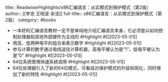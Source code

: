 title:: Readwise/Highlights/x86汇编语言：从实模式到保护模式（第2版）
author:: [[李忠 王晓波 余洁]]
full-title:: x86汇编语言：从实模式到保护模式（第2版）
category:: #books
- 一本好的汇编语言教材一定不是单纯地介绍汇编语言本身，它必须是以如何控制处理器和其他外部硬件为主线的 #Highlight #[[2023-05-01]]
- 用高、低两种电平的组合来表示数字 #Highlight #[[2023-05-01]]
- 参与计算的数字通过电线送往计算机器，高电平被认为是“1”，低电平被认为是“0” #Highlight #[[2023-05-01]]
- 64位系统使用快速系统调用 #Highlight #[[2023-05-01]]
- 64位处理器引入了新的64位模式，可看成对保护模式的升级和简化，同时增加了新的特性 #Highlight #[[2023-05-01]]